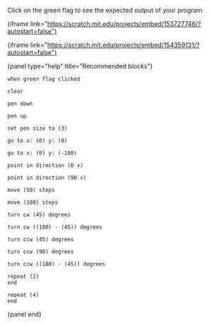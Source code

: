 Click on the green flag to see the expected output of your program.

{iframe link="https://scratch.mit.edu/projects/embed/153727746/?autostart=false"}

{iframe link="https://scratch.mit.edu/projects/embed/154359131/?autostart=false"}

{panel type="help" title="Recommended blocks"}

```scratch:split:random
when green flag clicked
```

```scratch:split:random
clear

pen down

pen up

set pen size to (3)
```

```scratch:split:random
go to x: (0) y: (0)

go to x: (0) y: (-100)

point in direction (0 v)

point in direction (90 v)

move (50) steps

move (100) steps

turn cw (45) degrees

turn cw ((180) - (45)) degrees

turn ccw (45) degrees

turn ccw (90) degrees

turn ccw ((180) - (45)) degrees
```

```scratch:split:random
repeat (2)
end

repeat (4)
end
```

{panel end}

